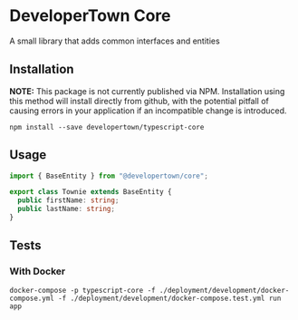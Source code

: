 # DeveloperTown Core

A small library that adds common interfaces and entities

## Installation

**NOTE:** This package is not currently published via NPM.  Installation using this method will install directly from github, with the potential pitfall of causing errors in your application if an incompatible change is introduced.

`npm install --save developertown/typescript-core`

## Usage

```ts
import { BaseEntity } from "@developertown/core";

export class Townie extends BaseEntity {
  public firstName: string;
  public lastName: string;
}
```

## Tests

### With Docker

```
docker-compose -p typescript-core -f ./deployment/development/docker-compose.yml -f ./deployment/development/docker-compose.test.yml run app
```

